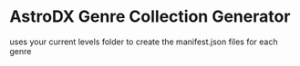 # AstroDX Genre Collection Generator
 uses your current levels folder to create the manifest.json files for each genre

